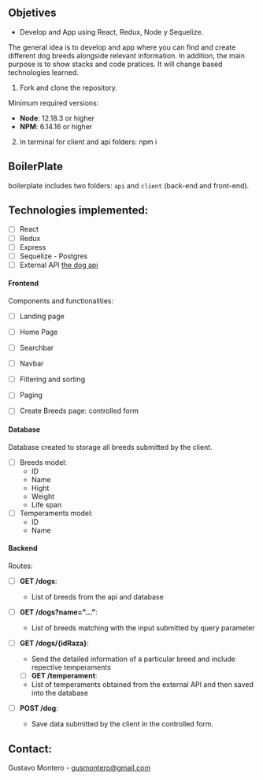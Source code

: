 
## Objetives

- Develop and App using React, Redux, Node y Sequelize.

The general idea is to develop and app where you can find and create different dog breeds alongside relevant information. In addition, the main purpose is to show stacks and code pratices. It will change based technologies learned.  

 1. Fork and clone the repository. 

Minimum required versions:

 * __Node__: 12.18.3 or higher
 * __NPM__: 6.14.16 or higher

2. In terminal for client and api folders: npm i 


## BoilerPlate

boilerplate includes two folders: `api` and `client` (back-end and front-end).


## Technologies implemented:
- [ ] React
- [ ] Redux
- [ ] Express
- [ ] Sequelize - Postgres
- [ ] External API [the dog api](https://thedogapi.com/)

#### Frontend

Components and functionalities: 

- [ ] Landing page
- [ ] Home Page
- [ ] Searchbar
- [ ] Navbar 
- [ ] Filtering and sorting
- [ ] Paging 
- [ ] Create Breeds page: controlled form
 

#### Database

Database created to storage all breeds submitted by the client. 

- [ ] Breeds model:
  - ID 
  - Name 
  - Hight 
  - Weight
  - Life span
- [ ] Temperaments model: 
  - ID
  - Name

#### Backend

Routes: 

- [ ] __GET /dogs__:
  - List of breeds from the api and database
  
- [ ] __GET /dogs?name="..."__:
  - List of breeds matching with the input submitted by query parameter 
- [ ] __GET /dogs/{idRaza}__:
  - Send the detailed information of a particular breed and include repective temperaments
  - [ ] __GET /temperament__:
  - List of temperaments obtained from the external API and then saved into the database 
- [ ] __POST /dog__:
  - Save data submitted by the client in the controlled form. 

## Contact: 

Gustavo Montero - gusmontero@gmail.com
